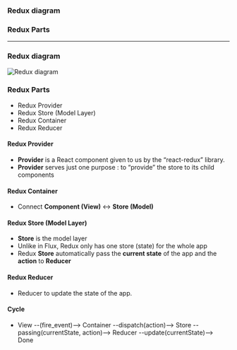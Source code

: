 ### Redux diagram
### Redux Parts

----------------------------------------------------------------------

### Redux diagram
![Redux diagram](https://github.com/leminhtuan2015/Today-I-Learn/blob/master/languagle_javascript/react_native/react_native_redux_architecture_1.png)

### Redux Parts
* Redux Provider
* Redux Store (Model Layer)
* Redux Container
* Redux Reducer

#### Redux Provider

* **Provider** is a React component given to us by the “react-redux” library. 
* **Provider** serves just one purpose : to “provide” the store to its child components

#### Redux Container

* Connect **Component (View)** <-> **Store (Model)** 

#### Redux Store (Model Layer)

* **Store** is the model layer
* Unlike in Flux, Redux only has one store (state) for the whole app
* Redux **Store** automatically pass the **current state** of the app and the **action** to **Reducer**

#### Redux Reducer
* Reducer to update the state of the app.

#### Cycle

* View --(fire_event)--> Container --dispatch(action)--> Store --passing(currentState, action)--> Reducer --update(currentState)--> Done
